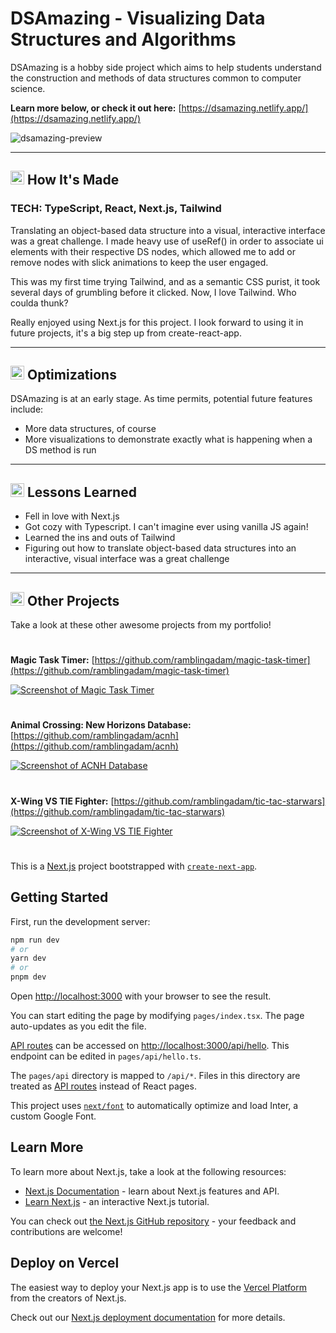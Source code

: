 # DSAmazing - Visualizing Data Structures and Algorithms

DSAmazing is a hobby side project which aims to help students understand the construction and methods of data structures common to computer science.

**Learn more below, or check it out here:** [https://dsamazing.netlify.app/](https://dsamazing.netlify.app/)

![dsamazing-preview](https://github.com/ramblingadam/dsamazing/assets/96756923/010bc9fb-3b2f-49b6-9504-6ca2fee7ef1e)

---

## <img src="https://i.imgur.com/S4sorRH.png" width="22" height="22" alt="Hammer icon"> How It's Made

### TECH: TypeScript, React, Next.js, Tailwind

Translating an object-based data structure into a visual, interactive interface was a great challenge. I made heavy use of useRef() in order to associate ui elements with their respective DS nodes, which allowed me to add or remove nodes with slick animations to keep the user engaged.

This was my first time trying Tailwind, and as a semantic CSS purist, it took several days of grumbling before it clicked. Now, I love Tailwind. Who coulda thunk?

Really enjoyed using Next.js for this project. I look forward to using it in future projects, it's a big step up from create-react-app.

---

## <img src="https://i.imgur.com/JwqwRKe.png" width="22" height="22" alt="Speedometer icon"> Optimizations

DSAmazing is at an early stage. As time permits, potential future features include:
- More data structures, of course
- More visualizations to demonstrate exactly what is happening when a DS method is run

---

## <img src="https://i.imgur.com/uOmYnHa.png" width="22" height="22" alt="Speedometer icon"> Lessons Learned

- Fell in love with Next.js
- Got cozy with Typescript. I can't imagine ever using vanilla JS again!
- Learned the ins and outs of Tailwind
- Figuring out how to translate object-based data structures into an interactive, visual interface was a great challenge

---

## <img src="https://i.imgur.com/GeLZKbH.png" width="22" height="22" alt="Code icon"> Other Projects
Take a look at these other awesome projects from my portfolio!

#

**Magic Task Timer:** [https://github.com/ramblingadam/magic-task-timer](https://github.com/ramblingadam/magic-task-timer)

[![Screenshot of Magic Task Timer](https://user-images.githubusercontent.com/96756923/186636834-a45327e8-90ea-4c34-b3e9-b5e5b1dfdd5b.gif)](https://github.com/ramblingadam/magic-task-timer)

#

**Animal Crossing: New Horizons Database:** [https://github.com/ramblingadam/acnh](https://github.com/ramblingadam/acnh)

[![Screenshot of ACNH Database](https://user-images.githubusercontent.com/96756923/170849487-39d5a25f-0ad3-4494-a325-d4502610b54e.gif)](https://github.com/ramblingadam/acnh)

#

**X-Wing VS TIE Fighter:** [https://github.com/ramblingadam/tic-tac-starwars](https://github.com/ramblingadam/tic-tac-starwars)

[![Screenshot of X-Wing VS TIE Fighter](https://user-images.githubusercontent.com/96756923/170849366-e1b8d33b-6236-46f1-8dd9-b38fd2c27380.gif)](https://github.com/ramblingadam/tic-tac-starwars)










#



This is a [Next.js](https://nextjs.org/) project bootstrapped with [`create-next-app`](https://github.com/vercel/next.js/tree/canary/packages/create-next-app).

## Getting Started

First, run the development server:

```bash
npm run dev
# or
yarn dev
# or
pnpm dev
```

Open [http://localhost:3000](http://localhost:3000) with your browser to see the result.

You can start editing the page by modifying `pages/index.tsx`. The page auto-updates as you edit the file.

[API routes](https://nextjs.org/docs/api-routes/introduction) can be accessed on [http://localhost:3000/api/hello](http://localhost:3000/api/hello). This endpoint can be edited in `pages/api/hello.ts`.

The `pages/api` directory is mapped to `/api/*`. Files in this directory are treated as [API routes](https://nextjs.org/docs/api-routes/introduction) instead of React pages.

This project uses [`next/font`](https://nextjs.org/docs/basic-features/font-optimization) to automatically optimize and load Inter, a custom Google Font.

## Learn More

To learn more about Next.js, take a look at the following resources:

- [Next.js Documentation](https://nextjs.org/docs) - learn about Next.js features and API.
- [Learn Next.js](https://nextjs.org/learn) - an interactive Next.js tutorial.

You can check out [the Next.js GitHub repository](https://github.com/vercel/next.js/) - your feedback and contributions are welcome!

## Deploy on Vercel

The easiest way to deploy your Next.js app is to use the [Vercel Platform](https://vercel.com/new?utm_medium=default-template&filter=next.js&utm_source=create-next-app&utm_campaign=create-next-app-readme) from the creators of Next.js.

Check out our [Next.js deployment documentation](https://nextjs.org/docs/deployment) for more details.
